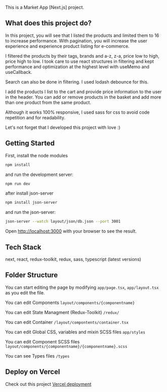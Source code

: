 This is a Market App [Next.js] project.
## What does this project do?

In this project, you will see that I listed the products and limited them to 16 to increase performance. With pagination, you will increase the user experience and experience product listing for e-commerce.

I filtered the products by their tags, brands and a-z, z-a, price low to high, price high to low. I took care to use react structures in filtering and kept performance and optimization at the highest level with useMemo and useCallback.

Search can also be done in filtering. I used lodash debounce for this.

I add the products I list to the cart and provide price information to the user in the header. You can add or remove products in the basket and add more than one product from the same product.

Although it works 100% responsive, I used sass for css to avoid code repetition and for readability.

Let's not forget that I developed this project with love :)

## Getting Started

First, install the node modules

```bash
npm install
```

and run the development server:

```bash
npm run dev
```

after install json-server
```bash
npm install json-server
```

and run the json-server:

```bash
json-server --watch layout/json/db.json --port 3001
```

Open [http://localhost:3000](http://localhost:3000) with your browser to see the result.

## Tech Stack

next, react, redux-toolkit, redux, sass, typescript (latest versions)

## Folder Structure

You can start editing the page by modifying `app/page.tsx`, `app/layout.tsx` as you edit the file.

You can edit Components `layout/components/{componentname}`

You can edit State Managment (Redux-Toolkit) `/redux/`

You can edit Container `/layout/compontents/container.tsx`

You can edit Global CSS, variables and mixin SCSS files `app/styles`

You can edit Component SCSS files `layout/components/{componentname}/{componentname}.scss`

You can see Types files `/types` 

## Deploy on Vercel

Check out this project [Vercel deployment](https://getirmarket.vercel.app/)
